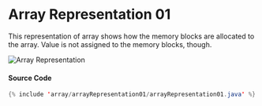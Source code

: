# Array Representation 01

This representation of array shows how the memory blocks are allocated to the array. Value is not assigned to the memory blocks, though.

![Array Representation](https://math.hws.edu/eck/cs124/javanotes4/c8/fig5.gif)

#### Source Code
```java
{% include 'array/arrayRepresentation01/arrayRepresentation01.java' %}
```
